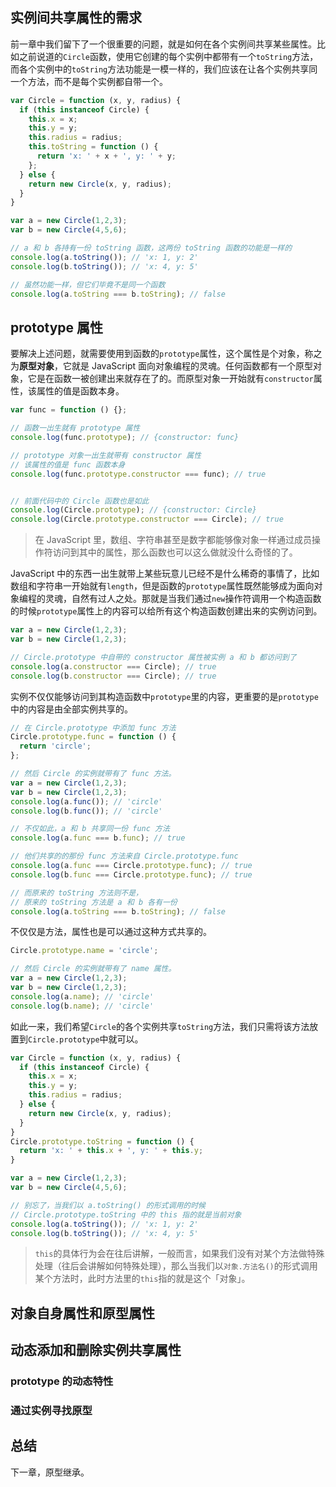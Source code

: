 ## 实例间共享属性的需求

前一章中我们留下了一个很重要的问题，就是如何在各个实例间共享某些属性。比如之前说道的`Circle`函数，使用它创建的每个实例中都带有一个`toString`方法，而各个实例中的`toString`方法功能是一模一样的，我们应该在让各个实例共享同一个方法，而不是每个实例都自带一个。

```javascript
var Circle = function (x, y, radius) {
  if (this instanceof Circle) {
    this.x = x;
    this.y = y;
    this.radius = radius;
    this.toString = function () {
      return 'x: ' + x + ', y: ' + y;
    };
  } else {
    return new Circle(x, y, radius);
  }
}

var a = new Circle(1,2,3);
var b = new Circle(4,5,6);

// a 和 b 各持有一份 toString 函数，这两份 toString 函数的功能是一样的
console.log(a.toString()); // 'x: 1, y: 2'
console.log(b.toString()); // 'x: 4, y: 5'

// 虽然功能一样，但它们毕竟不是同一个函数
console.log(a.toString === b.toString); // false
```

## prototype 属性

要解决上述问题，就需要使用到函数的`prototype`属性，这个属性是个对象，称之为**原型对象**，它就是 JavaScript 面向对象编程的灵魂。任何函数都有一个原型对象，它是在函数一被创建出来就存在了的。而原型对象一开始就有`constructor`属性，该属性的值是函数本身。

```javascript
var func = function () {};

// 函数一出生就有 prototype 属性
console.log(func.prototype); // {constructor: func}

// prototype 对象一出生就带有 constructor 属性
// 该属性的值是 func 函数本身
console.log(func.prototype.constructor === func); // true


// 前面代码中的 Circle 函数也是如此
console.log(Circle.prototype); // {constructor: Circle}
console.log(Circle.prototype.constructor === Circle); // true
```
> 在 JavaScript 里，数组、字符串甚至是数字都能够像对象一样通过成员操作符访问到其中的属性，那么函数也可以这么做就没什么奇怪的了。

JavaScript 中的东西一出生就带上某些玩意儿已经不是什么稀奇的事情了，比如数组和字符串一开始就有`length`，但是函数的`prototype`属性既然能够成为面向对象编程的灵魂，自然有过人之处。那就是当我们通过`new`操作符调用一个构造函数的时候`prototype`属性上的内容可以给所有这个构造函数创建出来的实例访问到。

```javascript
var a = new Circle(1,2,3);
var b = new Circle(1,2,3);

// Circle.prototype 中自带的 constructor 属性被实例 a 和 b 都访问到了
console.log(a.constructor === Circle); // true
console.log(b.constructor === Circle); // true
```

实例不仅仅能够访问到其构造函数中`prototype`里的内容，更重要的是`prototype`中的内容是由全部实例共享的。

```javascript
// 在 Circle.prototype 中添加 func 方法
Circle.prototype.func = function () {
  return 'circle';
};

// 然后 Circle 的实例就带有了 func 方法。
var a = new Circle(1,2,3);
var b = new Circle(1,2,3);
console.log(a.func()); // 'circle'
console.log(b.func()); // 'circle'

// 不仅如此，a 和 b 共享同一份 func 方法
console.log(a.func === b.func); // true

// 他们共享的的那份 func 方法来自 Circle.prototype.func
console.log(a.func === Circle.prototype.func); // true
console.log(b.func === Circle.prototype.func); // true

// 而原来的 toString 方法则不是，
// 原来的 toString 方法是 a 和 b 各有一份
console.log(a.toString === b.toString); // false
```

不仅仅是方法，属性也是可以通过这种方式共享的。

```javascript
Circle.prototype.name = 'circle';

// 然后 Circle 的实例就带有了 name 属性。
var a = new Circle(1,2,3);
var b = new Circle(1,2,3);
console.log(a.name); // 'circle'
console.log(b.name); // 'circle'
```

如此一来，我们希望`Circle`的各个实例共享`toString`方法，我们只需将该方法放置到`Circle.prototype`中就可以。

```javascript
var Circle = function (x, y, radius) {
  if (this instanceof Circle) {
    this.x = x;
    this.y = y;
    this.radius = radius;
  } else {
    return new Circle(x, y, radius);
  }
}
Circle.prototype.toString = function () {
  return 'x: ' + this.x + ', y: ' + this.y;
}

var a = new Circle(1,2,3);
var b = new Circle(4,5,6);

// 别忘了，当我们以 a.toString() 的形式调用的时候
// Circle.prototype.toString 中的 this 指的就是当前对象
console.log(a.toString()); // 'x: 1, y: 2'
console.log(b.toString()); // 'x: 4, y: 5'
```
> `this`的具体行为会在往后讲解，一般而言，如果我们没有对某个方法做特殊处理（往后会讲解如何特殊处理），那么当我们以`对象.方法名()`的形式调用某个方法时，此时方法里的`this`指的就是这个「对象」。

## 对象自身属性和原型属性

## 动态添加和删除实例共享属性

### prototype 的动态特性

### 通过实例寻找原型 

## 总结

下一章，原型继承。